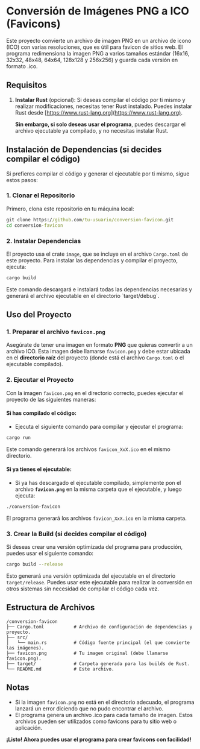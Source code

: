 # Conversión de Imágenes PNG a ICO (Favicons)

Este proyecto convierte un archivo de imagen PNG en un archivo de icono (ICO) con varias resoluciones, que es útil para favicon de sitios web. El programa redimensiona la imagen PNG a varios tamaños estándar (16x16, 32x32, 48x48, 64x64, 128x128 y 256x256) y guarda cada versión en formato .ico.

## Requisitos

1. **Instalar Rust** (opcional): Si deseas compilar el código por ti mismo y realizar modificaciones, necesitas tener Rust instalado. Puedes instalar Rust desde [https://www.rust-lang.org](https://www.rust-lang.org).
   
   **Sin embargo, si solo deseas usar el programa**, puedes descargar el archivo ejecutable ya compilado, y no necesitas instalar Rust.

## Instalación de Dependencias (si decides compilar el código)

Si prefieres compilar el código y generar el ejecutable por ti mismo, sigue estos pasos:

### 1. Clonar el Repositorio

Primero, clona este repositorio en tu máquina local:

```cmd
git clone https://github.com/tu-usuario/conversion-favicon.git
cd conversion-favicon
```

### 2. Instalar Dependencias

El proyecto usa el crate `image`, que se incluye en el archivo `Cargo.toml` de este proyecto. Para instalar las dependencias y compilar el proyecto, ejecuta:

```cmd
cargo build
```

Este comando descargará e instalará todas las dependencias necesarias y generará el archivo ejecutable en el directorio \`target/debug\`.

## Uso del Proyecto

### 1. Preparar el archivo `favicon.png`

Asegúrate de tener una imagen en formato **PNG** que quieras convertir a un archivo ICO. Esta imagen debe llamarse `favicon.png` y debe estar ubicada en el **directorio raíz** del proyecto (donde está el archivo `Cargo.toml` o el ejecutable compilado).

### 2. Ejecutar el Proyecto

Con la imagen `favicon.png` en el directorio correcto, puedes ejecutar el proyecto de las siguientes maneras:

#### Si has compilado el código:
- Ejecuta el siguiente comando para compilar y ejecutar el programa:

```cmd
cargo run
```

Este comando generará los archivos `favicon_XxX.ico` en el mismo directorio.

#### Si ya tienes el ejecutable:
- Si ya has descargado el ejecutable compilado, simplemente pon el archivo **`favicon.png`** en la misma carpeta que el ejecutable, y luego ejecuta:

```cmd
./conversion-favicon
```

El programa generará los archivos `favicon_XxX.ico` en la misma carpeta.

### 3. Crear la Build (si decides compilar el código)

Si deseas crear una versión optimizada del programa para producción, puedes usar el siguiente comando:

```cmd
cargo build --release
```

Esto generará una versión optimizada del ejecutable en el directorio `target/release`. Puedes usar este ejecutable para realizar la conversión en otros sistemas sin necesidad de compilar el código cada vez.

## Estructura de Archivos

```
/conversion-favicon
├── Cargo.toml           # Archivo de configuración de dependencias y proyecto.
├── src/
│   └── main.rs          # Código fuente principal (el que convierte las imágenes).
├── favicon.png          # Tu imagen original (debe llamarse favicon.png).
├── target/              # Carpeta generada para las builds de Rust.
└── README.md            # Este archivo.
```

## Notas

- Si la imagen `favicon.png` no está en el directorio adecuado, el programa lanzará un error diciendo que no pudo encontrar el archivo.
- El programa genera un archivo .ico para cada tamaño de imagen. Estos archivos pueden ser utilizados como favicons para tu sitio web o aplicación.

**¡Listo! Ahora puedes usar el programa para crear favicons con facilidad!**

